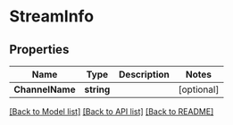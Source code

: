 # StreamInfo

## Properties
Name | Type | Description | Notes
------------ | ------------- | ------------- | -------------
**ChannelName** | **string** |  | [optional] 

[[Back to Model list]](../README.md#documentation-for-models) [[Back to API list]](../README.md#documentation-for-api-endpoints) [[Back to README]](../README.md)


